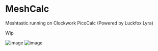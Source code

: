 # MeshCalc
Meshtastic running on Clockwork PicoCalc (Powered by Luckfox Lyra)

Wip

![image](https://github.com/user-attachments/assets/efe95224-e7ff-4623-b3cd-f3e74317f6af)
![image](https://github.com/user-attachments/assets/d59cb872-b578-4668-80f1-e0a564466f18)


